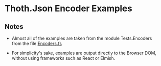 # Thoth.Json Encoder Examples

## Notes

-   Almost all of the examples are taken from the module Tests.Encoders from the file [Encoders.fs](https://github.com/thoth-org/Thoth.Json/blob/master/tests/Encoders.fs)

-   For simplicity's sake, examples are output directly to the Browser DOM, without using frameworks such as React or Elmish.
